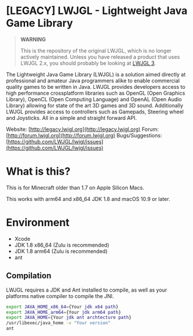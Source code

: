 [LEGACY] LWJGL - Lightweight Java Game Library
======

> **WARNING**
> 
> This is the repository of the original LWJGL, which is no longer actively maintained. Unless you have released a product that uses LWJGL 2.x, you should probably be looking at [LWJGL 3](https://github.com/LWJGL/lwjgl3).

The Lightweight Java Game Library (LWJGL) is a solution aimed directly at professional and amateur Java programmers alike to enable commercial quality games to be written in Java. 
LWJGL provides developers access to high performance crossplatform libraries such as OpenGL (Open Graphics Library), OpenCL (Open Computing Language) and OpenAL (Open Audio Library) allowing for state of the art 3D games and 3D sound.
Additionally LWJGL provides access to controllers such as Gamepads, Steering wheel and Joysticks.
All in a simple and straight forward API.

Website: [http://legacy.lwjgl.org](http://legacy.lwjgl.org)
Forum: [http://forum.lwjgl.org](http://forum.lwjgl.org)
Bugs/Suggestions: [https://github.com/LWJGL/lwjgl/issues](https://github.com/LWJGL/lwjgl/issues)

# What is this?
This is for Minecraft older than 1.7 on Apple Silicon Macs.

This works with arm64 and x86_64 JDK 1.8 and macOS 10.9 or later.

# Environment
- Xcode
- JDK 1.8 x86_64 (Zulu is recommended)
- JDK 1.8 arm64 (Zulu is recommended)
- ant

Compilation
-----------

LWJGL requires a JDK and Ant installed to compile, as well as your platforms native compiler to compile the JNI.

```bash
export JAVA_HOME_x86_64={Your jdk x64 path}
export JAVA_HOME_arm64={Your jdk arm64 path}
export JAVA_HOME={Your jdk ant archtecture path}
/usr/libexec/java_home -v "Your version"
ant
```

